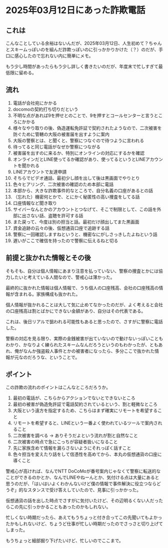 # 2025年03月12日にあった詐欺電話

## これは

こんなことしている余裕はないんだが、2025年03月12日、人生初めて？ちゃんとスキームっぽいのを組んだ詐欺っぽいのに引っかかりかけた（？）のだが、手口に感心したので忘れない内に簡単にメモ。

もう少し時間があったらもう少し詳しく書きたいのだが、年度末で忙しすぎて最低限に留める。

## 流れ

1. 電話が会社宛にかかる
2. docomoの契約打ち切りだという
3. 不明な点があれば9を押せとのことで、9を押すとコールセンターと言うところにかかる
4. 様々なやり取りの後、偽造運転免許証で契約されたようなので、二次被害を防ぐために管轄の大阪の被害届を出すように案内
5. 大阪の警察とは、と聞くと、警察につなぐので待つように言われる
6. 待ってると同じ電話がなぜか警察につながる
7. 被害届を出すのに来るか、特別にオンラインの対応にするかを確認
8. オンラインだとLINE使ってるか確認があり、使ってるというとLINEアカウントを聞かれる
9. LINEアカウントで友達申請
10. そちらでビデオ通話、最初少し顔を出して後は黒画面でやりとり
11. 色々ヒアリング、二次被害の確認のため本部に電話
12. 本部から、大きな詐欺事件的なところで、自分名義の口座があるとの話
13. （忘れた）機密何とかで、とにかく秘匿性の高い捜査をしてる話
14. 口座情報など聞き取り
15. サイバーなんとかのアカウントとつなげて、そこで制限として、この話を外部に出さない話、盗聴を許可する話
16. また戻って、今度は別の担当と話。最初だけ顔出してまた黒画面
17. 資金追跡の云々の後、仮想通貨口座で追跡する話
18. 警察に一回確認しますねというと、機密なにがしさっきしたよねという話
19. 遅いがここで確信を持ったので警察に伝えるねと切る

## 前提と抜かれた情報とその後

そもそも、自分は個人情報にあまり注意を払っていない、警察の捜査とかには協力したいと考えている人間なので、警戒心は薄かった。

最終的に抜かれた情報は個人情報で、うち個人の口座残高、会社の口座残高の情報が含まれる。家族構成も抜かれた。

個人情報が抜かれることは大して気に止めてなかったのだが、よく考えると会社の口座残高は割とばかにできない金額があり、自分はその代表である。

これは、後日リアルで狙われる可能性もあると思ったので、さすがに警察に電話した。

警察の対応を見る限り、実際の金銭被害が出ていないので動けないっぽいこともわかり、かなりよく練られたスキームなんだろうというのもわかったが、ともあれ、俺がなんか強盗殺人事件とかの被害者になったら、多分ここで抜かれた情報が元なのだろうな、ということで。

## ポイント

この詐欺の流れのポイントはこんなところだろうか。

1. 最初の電話が、こちらからアクションでないとできないところ
2. 最初の被害が偽造免許証で電話契約されているという、割と軽微なところ
3. 大阪という遠方を指定するため、こちらはまず確実にリモートを希望すること
4. リモートを希望すると、LINEという一番よく使われているツールで案内されること
5. 二次被害を調べる -> ありそうだよという流れが割と自然なこと
6. 二次被害の時点で急にこっちが容疑者扱いになること
7. 先に家族含めて情報を漏らさないようにそれっぽく話すこと
8. 色々担当を変えたり話をして信憑性を高めてから、本丸の仮想通貨の口座に導くこと

警戒心が高ければ、なんでNTT DoCoMoが番号案内じゃなくて警察に転送的なことができるのかとか、なんでLINEやねーんとか、気付ける点は大量にあると思うのだが、「はいはいよくわかんないけど僕の情報で事件解決に役立つならどうぞ」的なスタンスで受け答えしていたので、見事に引っかかった。

仮想通貨の話を出した時点でさすがに気付いたけど、その辺明るくない人だったらこの先に引っかかることもあったのかもしれない。

忙しくない時期だったら、あえてもうちょっと付き合ってこの先聞いてもよかったかもしれないけど、ちょうど仕事が忙しい時期だったのでさっさと切り上げてしまった。

もうちょっと細部掘り下げたいけど、忙しいのでここまで。
